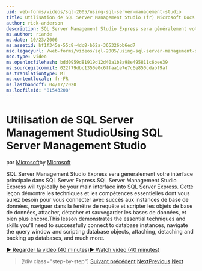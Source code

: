 ```yaml
---
uid: web-forms/videos/sql-2005/using-sql-server-management-studio
title: Utilisation de SQL Server Management Studio (fr) Microsoft Docs
author: rick-anderson
description: SQL Server Management Studio Express sera généralement votre interface principale dans SQL Server Express. Cette leçon démontre les techniques essentielles et le ski...
ms.author: riande
ms.date: 10/23/2006
ms.assetid: bf1f345e-55c8-4dc8-b62a-365326bb6ed7
msc.legacyurl: /web-forms/videos/sql-2005/using-sql-server-management-studio
msc.type: video
ms.openlocfilehash: bdd0959d81919d12d40a1b8a98e495811c6bee39
ms.sourcegitcommit: 022f79dbc1350e0c6ffaa1e7e7c6e850cdabf9af
ms.translationtype: MT
ms.contentlocale: fr-FR
ms.lasthandoff: 04/17/2020
ms.locfileid: "81543208"
---
```

# <a name="using-sql-server-management-studio"></a><span data-ttu-id="9108c-104">Utilisation de SQL Server Management Studio</span><span class="sxs-lookup"><span data-stu-id="9108c-104">Using SQL Server Management Studio</span></span>

<span data-ttu-id="9108c-105">par [Microsoft](https://github.com/microsoft)</span><span class="sxs-lookup"><span data-stu-id="9108c-105">by [Microsoft](https://github.com/microsoft)</span></span>

<span data-ttu-id="9108c-106">SQL Server Management Studio Express sera généralement votre interface principale dans SQL Server Express.</span><span class="sxs-lookup"><span data-stu-id="9108c-106">SQL Server Management Studio Express will typically be your main interface into SQL Server Express.</span></span> <span data-ttu-id="9108c-107">Cette leçon démontre les techniques et les compétences essentielles dont vous aurez besoin pour vous connecter avec succès aux instances de base de données, naviguer dans la fenêtre de requête et scripter les objets de base de données, attacher, détacher et sauvegarder les bases de données, et bien plus encore.</span><span class="sxs-lookup"><span data-stu-id="9108c-107">This lesson demonstrates the essential techniques and skills you'll need to successfully connect to database instances, navigate the query window and scripting database objects, attaching, detaching and backing up databases, and much more.</span></span>

[<span data-ttu-id="9108c-108">&#9654; Regarder la vidéo (40 minutes)</span><span class="sxs-lookup"><span data-stu-id="9108c-108">&#9654; Watch video (40 minutes)</span></span>](https://channel9.msdn.com/Blogs/ASP-NET-Site-Videos/using-sql-server-management-studio)

> [!div class="step-by-step"]
> <span data-ttu-id="9108c-109">[Suivant précédent](connecting-your-web-application-to-sql-server-2005-express-edition.md)
> [Next](getting-started-with-reporting-services.md)</span><span class="sxs-lookup"><span data-stu-id="9108c-109">[Previous](connecting-your-web-application-to-sql-server-2005-express-edition.md)
[Next](getting-started-with-reporting-services.md)</span></span>
